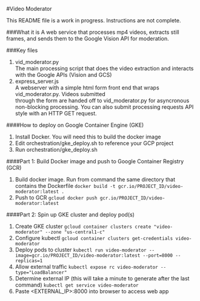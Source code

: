 #Video Moderator

This README file is a work in progress. Instructions are not complete.

###What it is
A web service that processes mp4 videos, extracts still frames, and sends them to the Google Vision API
for moderation.

###Key files
1. vid_moderator.py   
The main processing script that does the video extraction and interacts with the Google APIs (Vision and GCS)
2. express_server.js   
A webserver with a simple html form front end that wraps vid_moderator.py. Videos submitted  
through the form are handed off to vid_moderator.py for asyncronous non-blocking processing. You can also
submit processing requests API style with an HTTP GET request.

####How to deploy on Google Container Engine (GKE)
1. Install Docker. You will need this to build the docker image
2. Edit orchestration/gke_deploy.sh to reference your GCP project
3. Run orchestration/gke_deploy.sh

####Part 1: Build Docker image and push to Google Container Registry (GCR)
1. Build docker image. Run from command the same directory that contains the Dockerfile
`docker build -t gcr.io/PROJECT_ID/video-moderator:latest .`
2. Push to GCR
`gcloud docker push gcr.io/PROJECT_ID/video-moderator:latest`

####Part 2: Spin up GKE cluster and deploy pod(s)
1. Create GKE cluster
`gcloud container clusters create "video-moderator" --zone "us-central1-c"`
2. Configure kubectl
`gcloud container clusters get-credentials video-moderator`
3. Deploy pods to cluster
`kubectl run video-moderator --image=gcr.io/PROJECT_ID/video-moderator:latest --port=8000 --replicas=1`
4. Allow external traffic
`kubectl expose rc video-moderator --type="LoadBalancer"`
5. Determine external IP (this will take a minute to generate after the last command)
`kubectl get service video-moderator`
6. Paste <EXTERNAL_IP>:8000 into browser to access web app
